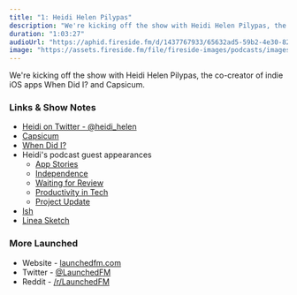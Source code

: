 ```yaml
---
title: "1: Heidi Helen Pilypas"
description: "We're kicking off the show with Heidi Helen Pilypas, the co-creator of indie iOS apps When Did I? and Capsicum."
duration: "1:03:27"
audioUrl: "https://aphid.fireside.fm/d/1437767933/65632ad5-59b2-4e30-82d1-13845dce07dd/0f62c1a1-952d-4131-9bbf-1c75022d9053.mp3"
image: "https://assets.fireside.fm/file/fireside-images/podcasts/images/6/65632ad5-59b2-4e30-82d1-13845dce07dd/episodes/0/0f62c1a1-952d-4131-9bbf-1c75022d9053/cover.jpg"
---
```


<p>We&#39;re kicking off the show with Heidi Helen Pilypas, the co-creator of indie iOS apps When Did I? and Capsicum.</p>

<h3>Links &amp; Show Notes</h3>

<ul>
<li><a href="https://twitter.com/heidi_helen" rel="nofollow">Heidi on Twitter - @heidi_helen</a></li>
<li><a href="https://apps.apple.com/us/app/capsicum-by-illuminated-bits/id1250939452" rel="nofollow">Capsicum</a></li>
<li><a href="https://apps.apple.com/us/app/when-did-i/id1463692593" rel="nofollow">When Did I?</a></li>
<li>Heidi&#39;s podcast guest appearances

<ul>
<li><a href="https://appstories.net/episodes/66/" rel="nofollow">App Stories</a></li>
<li><a href="https://independence.fm/45" rel="nofollow">Independence</a></li>
<li><a href="https://www.waitingforreview.com/134" rel="nofollow">Waiting for Review</a></li>
<li><a href="https://productivityintech.transistor.fm/episodes/heidi-helen-is-a-designer-developer-business-owner" rel="nofollow">Productivity in Tech</a></li>
<li><a href="https://project-update.com/4" rel="nofollow">Project Update</a></li>
</ul></li>
<li><a href="https://twitter.com/ishabazz" rel="nofollow">Ish</a></li>
<li><a href="https://apps.apple.com/us/app/linea-sketch/id1094770251" rel="nofollow">Linea Sketch</a></li>
</ul>

<h3>More Launched</h3>

<ul>
<li>Website - <a href="https://launchedfm.com" rel="nofollow">launchedfm.com</a></li>
<li>Twitter - <a href="https://twitter.com/launchedfm" rel="nofollow">@LaunchedFM</a></li>
<li>Reddit - <a href="https://www.reddit.com/r/LaunchedFM/" rel="nofollow">/r/LaunchedFM</a></li>
</ul>
